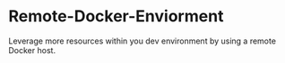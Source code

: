 # Remote-Docker-Enviorment
Leverage more resources within you dev environment by using a remote Docker host.
